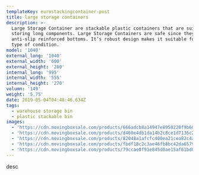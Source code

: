 ```yaml
---
templateKey: eurostackingcontainer-post
title: large storage containers
description: >-
  Large Storage Container are stackable plastic containers that are suitable for
  storing long components. Large Storage Containers are safe since they have
  anti-slip reinforced bottoms. It’s robust design makes it suitable for any
  type of condition.
model: '1040'
external_long: '1040'
external_width: '600'
external_height: '280'
internal_long: '995'
internal_width: '555'
internal_height: '270'
volumn: '149'
weight: '5.75'
date: 2019-05-04T04:48:46.634Z
tags:
  - warehouse storage bin
  - plastic stackable bin
images:
  - 'https://cdn.movingboxsale.com/products/666adcb8a14947e8950220f9b606efd6.jpg'
  - 'https://cdn.movingboxsale.com/products/d460e4db1da14b2c8ce1d7136c20c95e.jpg'
  - 'https://cdn.movingboxsale.com/products/82048a1afcfc400ea21cea82c4a35be8.jpg'
  - 'https://cdn.movingboxsale.com/products/fbdf18c2c3ae46fb8bc42da65795915c.jpg'
  - 'https://cdn.movingboxsale.com/products/79ccae8f91e845d0ae15af61bd09ae61.jpg'
---
```

desc
